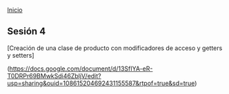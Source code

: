 <!-- No borrar o modificar -->
[Inicio](./index.md)

## Sesión 4


<!-- Su documentación aquí -->

[Creación de una clase de producto con modificadores de acceso y getters y setters]

(https://docs.google.com/document/d/13SfIYA-eR-T0DRPr69BMwkSdi46ZbljV/edit?usp=sharing&ouid=108615204692431155587&rtpof=true&sd=true)




